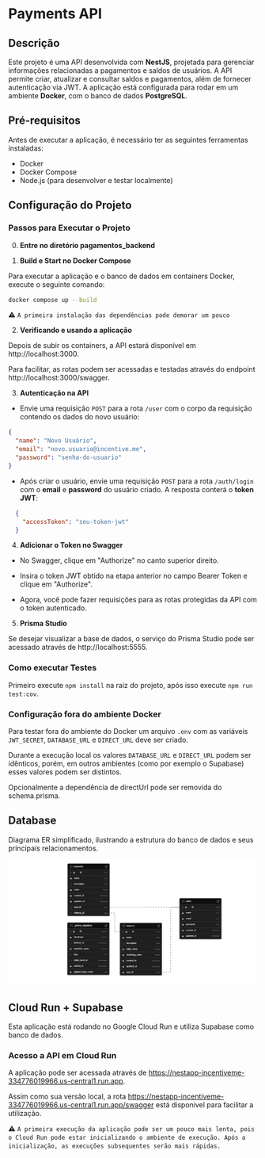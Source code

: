 # Payments API

## Descrição
Este projeto é uma API desenvolvida com **NestJS**, projetada para gerenciar informações relacionadas a pagamentos e saldos de usuários. A API permite criar, atualizar e consultar saldos e pagamentos, além de fornecer autenticação via JWT. A aplicação está configurada para rodar em um ambiente **Docker**, com o banco de dados **PostgreSQL**.

## Pré-requisitos
Antes de executar a aplicação, é necessário ter as seguintes ferramentas instaladas:
* Docker
* Docker Compose
* Node.js (para desenvolver e testar localmente)

## Configuração do Projeto

### Passos para Executar o Projeto
0. **Entre no diretório pagamentos_backend**

1. **Build e Start no Docker Compose**

Para executar a aplicação e o banco de dados em containers Docker, execute o seguinte comando:
```bash
docker compose up --build
```
⚠️ ```A primeira instalação das dependências pode demorar um pouco```


2. **Verificando e usando a aplicação**

Depois de subir os containers, a API estará disponível em http://localhost:3000.

Para facilitar, as rotas podem ser acessadas e testadas através do endpoint http://localhost:3000/swagger.

3. **Autenticação na API**

- Envie uma requisição `POST` para a rota `/user` com o corpo da requisição contendo os dados do novo usuário:

```JSON
{
  "name": "Novo Usuário",
  "email": "novo.usuario@incentive.me",
  "password": "senha-do-usuario"
}
```


- Após criar o usuário, envie uma requisição `POST` para a rota `/auth/login` com o **email** e **password** do usuário criado. A resposta conterá o **token JWT**:
```JSON
  {
    "accessToken": "seu-token-jwt"
  }
```

4. **Adicionar o Token no Swagger**

- No Swagger, clique em "Authorize" no canto superior direito.

- Insira o token JWT obtido na etapa anterior no campo Bearer Token e clique em "Authorize".

- Agora, você pode fazer requisições para as rotas protegidas da API com o token autenticado.


5. **Prisma Studio**

Se desejar visualizar a base de dados, o serviço do Prisma Studio pode ser acessado através de http://localhost:5555.


### Como executar Testes
Primeiro execute `npm install` na raiz do projeto, após isso execute `npm run test:cov`.


### Configuração fora do ambiente Docker
Para testar fora do ambiente do Docker um arquivo `.env` com as variáveis `JWT_SECRET`, `DATABASE_URL` e `DIRECT_URL` deve ser criado.

Durante a execução local os valores `DATABASE_URL` e `DIRECT_URL` podem ser idênticos, porém, em outros ambientes (como por exemplo o Supabase) esses valores podem ser distintos.

Opcionalmente a dependência de directUrl pode ser removida do schema.prisma.

## Database
Diagrama ER simplificado, ilustrando a estrutura do banco de dados e seus principais relacionamentos.

![ERD](./pagamentos_backend/docs/ERD.jpg)


## Cloud Run + Supabase

Esta aplicação está rodando no Google Cloud Run e utiliza Supabase como banco de dados.

### Acesso a API em Cloud Run
A aplicação pode ser acessada através de https://nestapp-incentiveme-334776019966.us-central1.run.app.

Assim como sua versão local, a rota https://nestapp-incentiveme-334776019966.us-central1.run.app/swagger está disponivel para facilitar a utilização.

⚠️ ```A primeira execução da aplicação pode ser um pouco mais lenta, pois o Cloud Run pode estar inicializando o ambiente de execução. Após a inicialização, as execuções subsequentes serão mais rápidas.```
